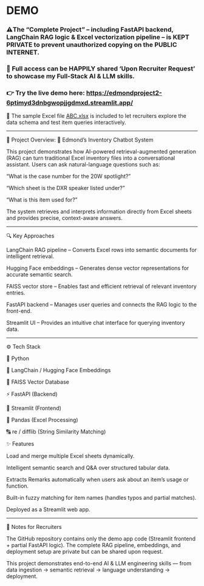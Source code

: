 # DEMO 

### ⚠️The “Complete Project” – including FastAPI backend, LangChain RAG logic & Excel vectorization pipeline – is KEPT PRIVATE to prevent unauthorized copying on the PUBLIC INTERNET.

### 🤝 Full access can be HAPPILY shared ‘Upon Recruiter Request’ to showcase my Full-Stack AI & LLM skills.

### 👉 Try the live demo here: https://edmondproject2-6ptimyd3dnbgwopjjgdmxd.streamlit.app/

📄 The sample Excel file [ABC.xlsx](./ABC.xlsx) is included to let recruiters explore the data schema and test item queries interactively. 

---

📖 Project Overview: 💬 Edmond’s Inventory Chatbot System

This project demonstrates how AI-powered retrieval-augmented generation (RAG) can turn traditional Excel inventory files into a conversational assistant.
Users can ask natural-language questions such as:

“What is the case number for the 20W spotlight?”

“Which sheet is the DXR speaker listed under?”

“What is this item used for?”

The system retrieves and interprets information directly from Excel sheets and provides precise, context-aware answers.

---

🔍 Key Approaches

LangChain RAG pipeline – Converts Excel rows into semantic documents for intelligent retrieval.

Hugging Face embeddings – Generates dense vector representations for accurate semantic search.

FAISS vector store – Enables fast and efficient retrieval of relevant inventory entries.

FastAPI backend – Manages user queries and connects the RAG logic to the front-end.

Streamlit UI – Provides an intuitive chat interface for querying inventory data.

---

⚙️ Tech Stack

🐍 Python

🧠 LangChain / Hugging Face Embeddings

🧩 FAISS Vector Database

⚡ FastAPI (Backend)

💬 Streamlit (Frontend)

🧾 Pandas (Excel Processing)

🔠 re / difflib (String Similarity Matching)

✨ Features

Load and merge multiple Excel sheets dynamically.

Intelligent semantic search and Q&A over structured tabular data.

Extracts Remarks automatically when users ask about an item’s usage or function.

Built-in fuzzy matching for item names (handles typos and partial matches).

Deployed as a Streamlit web app.

---

📌 Notes for Recruiters

The GitHub repository contains only the demo app code (Streamlit frontend + partial FastAPI logic).
The complete RAG pipeline, embeddings, and deployment setup are private but can be shared upon request.

This project demonstrates end-to-end AI & LLM engineering skills — from data ingestion → semantic retrieval → language understanding → deployment.

